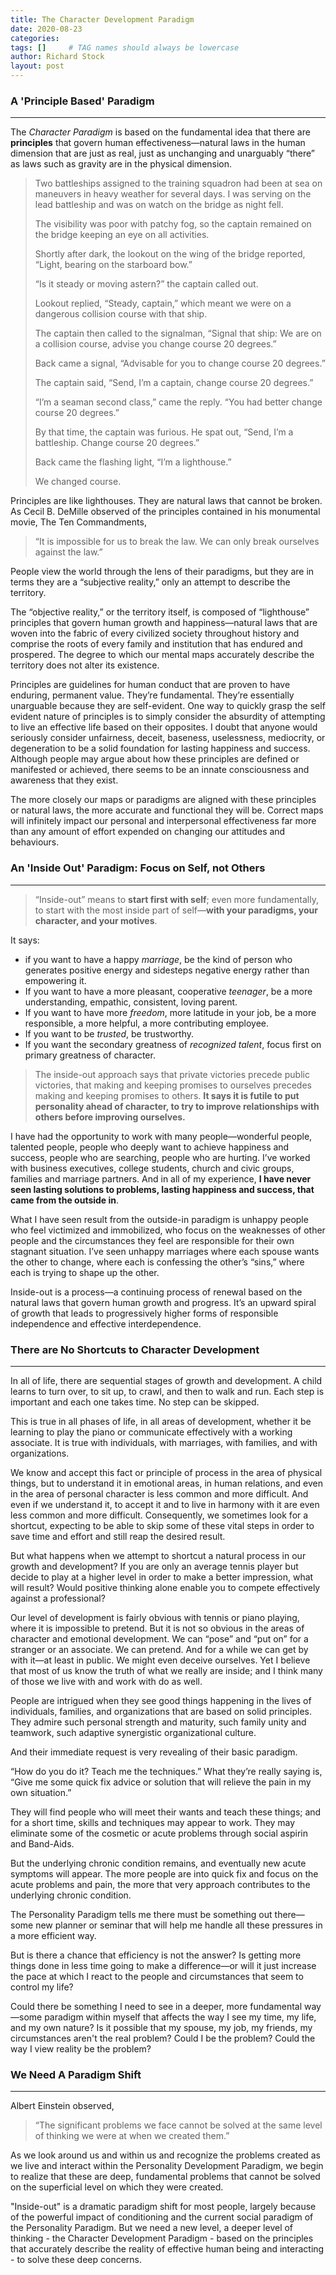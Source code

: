 ```yaml
---
title: The Character Development Paradigm
date: 2020-08-23
categories: 
tags: []     # TAG names should always be lowercase
author: Richard Stock
layout: post
---
```


### A 'Principle Based' Paradigm 
---

The *Character Paradigm* is based on the fundamental idea that there are **principles** that govern human effectiveness—natural laws in the human dimension that are just as real, just as unchanging and unarguably “there” as laws such as gravity are in the physical dimension.  

> Two battleships assigned to the training squadron had been at sea on maneuvers in heavy weather for several days. I was serving on the lead battleship and was on watch on the bridge as night fell.
>
> The visibility was poor with patchy fog, so the captain remained on the bridge keeping an eye on all activities.
>
> Shortly after dark, the lookout on the wing of the bridge reported, “Light, bearing on the starboard bow.”
>
> “Is it steady or moving astern?” the captain called out.
>
> Lookout replied, “Steady, captain,” which meant we were on a dangerous collision course with that ship.
>
> The captain then called to the signalman, “Signal that ship: We are on a collision course, advise you change course 20 degrees.”
>
> Back came a signal, “Advisable for you to change course 20 degrees.”
>
> The captain said, “Send, I’m a captain, change course 20 degrees.”
>
> “I’m a seaman second class,” came the reply. “You had better change course 20 degrees.”
>
> By that time, the captain was furious. He spat out, “Send, I’m a battleship. Change course 20 degrees.”
>
> Back came the flashing light, “I’m a lighthouse.”
>
> We changed course.

Principles are like lighthouses.  They are natural laws that cannot be broken. As Cecil B. DeMille observed of the principles contained in his monumental movie, The Ten Commandments, 

>  “It is impossible for us to break the law. We can only break ourselves against the law.”

People view the world through the lens of their paradigms, but they are in terms they are a “subjective reality,” only an attempt to describe the territory.

The “objective reality,” or the territory itself, is composed of “lighthouse” principles that govern human growth and happiness—natural laws that are woven into the fabric of every civilized society throughout history and comprise the roots of every family and institution that has endured and prospered. The degree to which our mental maps accurately describe the territory does not alter its existence.

Principles are guidelines for human conduct that are proven to have enduring, permanent value. They’re fundamental. They’re essentially unarguable because they are self-evident. One way to quickly grasp the self evident nature of principles is to simply consider the absurdity of attempting to live an effective life based on their opposites. I doubt that anyone would seriously consider unfairness, deceit, baseness, uselessness, mediocrity, or degeneration to be a solid foundation for lasting happiness and success.
Although people may argue about how these principles are defined or manifested or achieved, there seems to be an innate consciousness and awareness that they exist.

The more closely our maps or paradigms are aligned with these principles or natural laws, the more accurate and functional they will be. Correct maps will infinitely impact our personal and interpersonal effectiveness far more than any amount of effort expended on changing our attitudes and behaviours. 



### An 'Inside Out' Paradigm:  Focus on Self, not Others 

---

> “Inside-out” means to **start first with self**; even more fundamentally, to start with the most inside part of self—**with your paradigms, your character, and your motives**.

It says:

- if you want to have a happy *marriage*, be the kind of person who generates positive energy and sidesteps negative energy rather than empowering it. 
- If you want to have a more pleasant, cooperative *teenager*, be a more understanding, empathic, consistent, loving parent. 
- If you want to have more *freedom*, more latitude in your job, be a more responsible, a more
  helpful, a more contributing employee. 
- If you want to be *trusted*, be trustworthy. 
- If you want the secondary greatness of *recognized talent*, focus first on primary greatness of character.

> The inside-out approach says that private victories precede public victories, that making and keeping promises to ourselves precedes making and keeping promises to others. **It says it is futile to put personality ahead of character, to try to improve relationships with others before improving ourselves.**

I have had the opportunity to work with many people—wonderful people, talented people, people who deeply want to achieve happiness and success, people who are searching, people who are hurting. I’ve worked with business executives, college students, church and civic groups, families and marriage partners. And in all of my experience, **I have never seen lasting solutions to problems, lasting happiness and success, that came from the outside in**.

What I have seen result from the outside-in paradigm is unhappy people who feel victimized and immobilized, who focus on the weaknesses of other people and the circumstances they feel are responsible for their own stagnant situation. I’ve seen unhappy marriages where each spouse wants the other to change, where each is confessing the other’s “sins,” where each is trying to shape up the other. 

Inside-out is a process—a continuing process of renewal based on the natural laws that govern human growth and progress. It’s an upward spiral of growth that leads to progressively higher forms of responsible independence and effective interdependence.

### There are No Shortcuts to Character Development

---

In all of life, there are sequential stages of growth and development. A child learns to turn over, to sit up, to crawl, and then to walk and run. Each step is important and each one takes time. No step can be skipped.

This is true in all phases of life, in all areas of development, whether it be learning to play the piano or communicate effectively with a working associate. It is true with individuals, with marriages, with families, and with organizations.

We know and accept this fact or principle of process in the area of physical things, but to understand it in emotional areas, in human relations, and even in the area of personal character is less common and more difficult. And even if we understand it, to accept it and to live in harmony with it are even less common and more difficult. Consequently, we sometimes look for a shortcut, expecting to be able to skip some of these vital steps in order to save time and effort and still reap the desired result.

But what happens when we attempt to shortcut a natural process in our growth and development? If you are only an average tennis player but decide to play at a higher level in order to make a better impression, what will result? Would positive thinking alone enable you to compete effectively against a professional? 

Our level of development is fairly obvious with tennis or piano playing, where it is impossible to pretend. But it is not so obvious in the areas of character and emotional development. We can “pose” and “put on” for a stranger or an associate. We can pretend. And for a while we can get by with it—at least in public. We might even deceive ourselves. Yet I believe that most of us know the truth of what we really are inside; and I think many of those we live with and work with do as well.

People are intrigued when they see good things happening in the lives of individuals, families, and organizations that are based on solid principles. They admire such personal strength and maturity, such family unity and teamwork, such adaptive synergistic organizational culture.

And their immediate request is very revealing of their basic paradigm.

“How do you do it? Teach me the techniques.”  What they’re really saying is, “Give me some quick fix advice or solution that will relieve the pain in my own situation.”

They will find people who will meet their wants and teach these things; and for a short time, skills and techniques may appear to work. They may eliminate some of the cosmetic or acute problems through social aspirin and Band-Aids.

But the underlying chronic condition remains, and eventually new acute symptoms will appear. The more people are into quick fix and focus on the acute problems and pain, the more that very approach contributes to the underlying chronic condition.

The Personality Paradigm tells me there must be something out there—some new planner or seminar that will help me handle all these pressures in a more efficient way.

But is there a chance that efficiency is not the answer? Is getting more things done in less time going to make a difference—or will it just increase the pace at which I react to the people and circumstances that seem to control my life?

Could there be something I need to see in a deeper, more fundamental way —some paradigm within myself that affects the way I see my time, my life, and my own nature?  Is it possible that my spouse, my job, my friends, my circumstances aren't the real problem?  Could I be the problem?  Could the way I view reality be the problem?

### We Need A Paradigm Shift

---

Albert Einstein observed, 

> “The significant problems we face cannot be solved at the same level of thinking we were at when we created them.”

As we look around us and within us and recognize the problems created as we live and interact within the Personality Development Paradigm, we begin to realize that these are deep, fundamental problems that cannot be solved on the superficial level on which they were created.

"Inside-out" is a dramatic paradigm shift for most people, largely because of the powerful impact of conditioning and the current social paradigm of the Personality Paradigm.  But we need a new level, a deeper level of thinking - the Character Development Paradigm - based on the principles that accurately describe the reality of effective human being and interacting - to solve these deep concerns.